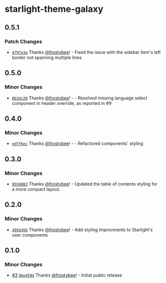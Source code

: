# starlight-theme-galaxy

## 0.5.1

### Patch Changes

- [`4797e3a`](https://github.com/frostybee/starlight-theme-galaxy/commit/4797e3a32d71c98bd53df77eb8f628b170863106) Thanks [@frostybee](https://github.com/frostybee)! - Fixed the issue with the sidebar item's left border not spanning multiple lines

## 0.5.0

### Minor Changes

- [`0b34c20`](https://github.com/frostybee/starlight-theme-galaxy/commit/0b34c202b5e312364b924e5270274645dab54f68) Thanks [@frostybee](https://github.com/frostybee)! - - Resolved missing language select component in header override, as reported in #9

## 0.4.0

### Minor Changes

- [`edff6ec`](https://github.com/frostybee/starlight-theme-galaxy/commit/edff6ece78c07edbf4a5b9ae84bac8cf5c13b960) Thanks [@frostybee](https://github.com/frostybee)! - - Refactored components' styling

## 0.3.0

### Minor Changes

- [`9550083`](https://github.com/frostybee/starlight-theme-galaxy/commit/9550083548be49ab9754d5a8fb2cc46073b08936) Thanks [@frostybee](https://github.com/frostybee)! - Updated the table of contents styling for a more compact layout.

## 0.2.0

### Minor Changes

- [`d95b45b`](https://github.com/frostybee/starlight-theme-galaxy/commit/d95b45ba35f404c16809bddba1b2d62623d51193) Thanks [@frostybee](https://github.com/frostybee)! - Add styling improvments to Starlight's user components

## 0.1.0

### Minor Changes

- [#3](https://github.com/frostybee/starlight-theme-galaxy/pull/3) [`9be459d`](https://github.com/frostybee/starlight-theme-galaxy/commit/9be459d58e42e7a444fffada34947ac69768dc03) Thanks [@frostybee](https://github.com/frostybee)! - Initial public release
